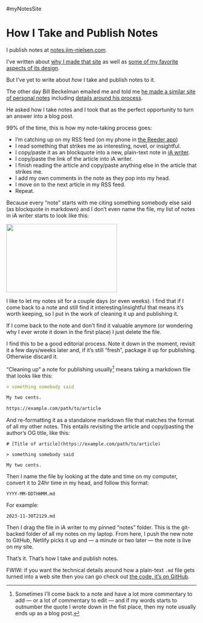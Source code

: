 #myNotesSite

# How I Take and Publish Notes

I publish notes at [notes.jim-nielsen.com](https://notes.jim-nielsen.com).

I’ve written about [why I made that site](https://blog.jim-nielsen.com/2023/notes-dot-jim-nielsen-dot-com/) as well as [some of my favorite aspects of its design](https://blog.jim-nielsen.com/2023/notes-on-notes/).

But I’ve yet to write about _how_ I take and publish notes to it.

The other day Bill Beckelman emailed me and told me [he made a similar site of personal notes](https://excerpts.beckelman.net/) including [details around his process](https://excerpts.beckelman.net/how/).

He asked how I take notes and I took that as the perfect opportunity to turn an answer into a blog post.

99% of the time, this is how my note-taking process goes:

- I’m catching up on my RSS feed (on my phone in [the Reeder app](https://reederapp.com))
- I read something that strikes me as interesting, novel, or insightful.
- I copy/paste it as an blockquote into a new, plain-text note in [iA writer](https://ia.net/writer).
- I copy/paste the link of the article into iA writer.
- I finish reading the article and copy/paste anything else in the article that strikes me.
- I add my own comments in the note as they pop into my head.
- I move on to the next article in my RSS feed.
- Repeat.

Because every “note” starts with me citing something somebody else said (as blockquote in markdown) and I don’t even name the file, my list of notes in iA writer starts to look like this:

<img src="https://cdn.jim-nielsen.com/blog/2023/notes-how-ia-writer.png" width="293" height="181" alt="" />

I like to let my notes sit for a couple days (or even weeks). I find that if I come back to a note and still find it interesting/insightful that means it’s worth keeping, so I put in the work of cleaning it up and publishing it.

If I come back to the note and don’t find it valuable anymore (or wondering why I ever wrote it down in the first place) I just delete the file.

I find this to be a good editorial process. Note it down in the moment, revisit it a few days/weeks later and, if it’s still “fresh”, package it up for publishing. Otherwise discard it.

“Cleaning up” a note for publishing usually[^1] means taking a markdown file that looks like this:

```md
> something somebody said

My two cents.

https://example.com/path/to/article
```

And re-formatting it as a standalone markdown file that matches the format of all my other notes. This entails revisiting the article and copy/pasting the author’s OG title, like this:

```
# [Title of article](https://example.com/path/to/article)

> something somebody said

My two cents.
```

Then I name the file by looking at the date and time on my computer, convert it to 24hr time in my head, and follow this format:

`YYYY-MM-DDTHHMM.md`

For example:

`2023-11-30T2129.md`

Then I drag the file in iA writer to my pinned “notes” folder. This is the git-backed folder of all my notes on my laptop. From here, I push the new note to GitHub, Netlify picks it up and — a minute or two later — the note is live on my site.

That’s it. That’s how I take and publish notes.

FWIW: if you want the technical details around how a plain-text `.md` file gets turned into a web site then you can go check out [the code, it’s on GitHub](https://github.com/jimniels/notes).

[^1]: Sometimes I’ll come back to a note and have a lot more commentary to add — or a lot of commentary to edit — and if my words starts to outnumber the quote I wrote down in the fist place, then my note usually ends up as a blog post.